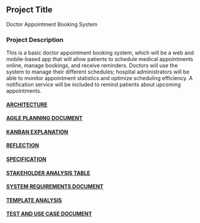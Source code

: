## Project Title
Doctor Appointment Booking System

### Project Description
This is a basic doctor appointment booking system, which will be a web and mobile-based app that will allow patients to schedule medical appointments online, manage bookings, and receive reminders. Doctors will use the system to manage their different schedules; hospital administrators will be able to monitor appointment statistics and optimize scheduling efficiency. A notification service will be included to remind patients about upcoming appointments.

#### [ARCHITECTURE](ARCHITECTURE.md)

#### [AGILE PLANNING DOCUMENT](Agile%20Planning%20Document.md)

#### [KANBAN EXPLANATION](Kanban_explanation.md)

#### [REFLECTION](Reflection.md)

#### [SPECIFICATION](SPECIFICATION.md)

#### [STAKEHOLDER ANALYSIS TABLE](Stakeholder%20Analysis%20Table.md)

#### [SYSTEM REQUIREMENTS DOCUMENT](System%20Requirements%20Document.md)

#### [TEMPLATE ANALYSIS](Template_analysis.md)

#### [TEST AND USE CASE DOCUMENT](Test%20and%20Use%20Case%20Document.md)


